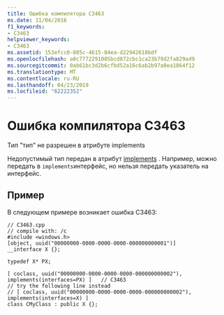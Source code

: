 ```yaml
---
title: Ошибка компилятора C3463
ms.date: 11/04/2016
f1_keywords:
- C3463
helpviewer_keywords:
- C3463
ms.assetid: 153efcc0-085c-4615-84ea-d22942618bdf
ms.openlocfilehash: a0c7772291085bcd872cbc1ca23b79d2fa829ad9
ms.sourcegitcommit: 0ab61bc3d2b6cfbd52a16c6ab2b97a8ea1864f12
ms.translationtype: MT
ms.contentlocale: ru-RU
ms.lasthandoff: 04/23/2019
ms.locfileid: "62222352"
---
```

# <a name="compiler-error-c3463"></a>Ошибка компилятора C3463

Тип "тип" не разрешен в атрибуте implements

Недопустимый тип передан в атрибут [implements](../../windows/implements-cpp.md) . Например, можно передать в `implements`интерфейс, но нельзя передать указатель на интерфейс.

## <a name="example"></a>Пример

В следующем примере возникает ошибка C3463:

```
// C3463.cpp
// compile with: /c
#include <windows.h>
[object, uuid("00000000-0000-0000-0000-000000000001")]
__interface X {};

typedef X* PX;

[ coclass, uuid("00000000-0000-0000-0000-000000000002"), implements(interfaces=PX) ]   // C3463
// try the following line instead
// [ coclass, uuid("00000000-0000-0000-0000-000000000002"), implements(interfaces=X) ]
class CMyClass : public X {};
```